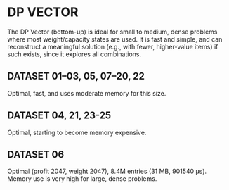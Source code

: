 # DP VECTOR

The DP Vector (bottom-up) is ideal for small to medium, dense problems where most weight/capacity states are used. It is fast and simple, and can reconstruct a meaningful solution (e.g., with fewer, higher-value items) if such exists, since it explores all combinations.

## DATASET 01–03, 05, 07–20, 22

Optimal, fast, and uses moderate memory for this size.

## DATASET 04, 21, 23-25

Optimal, starting to become memory expensive.

## DATASET 06

Optimal (profit 2047, weight 2047), 8.4M entries (31 MB, 901540 μs). Memory use is very high for large, dense problems.
